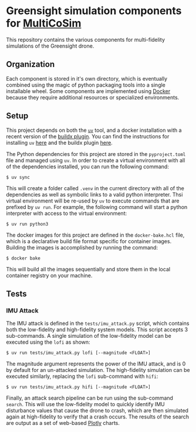 # Greensight simulation components for [MultiCoSim][multicosim]

This repository contains the various components for multi-fidelity simulations
of the Greensight drone.

## Organization

Each component is stored in it's own directory, which is eventually combined
using the magic of python packaging tools into a single installable wheel. Some
components are implemented using [Docker][docker] because they require
additional resources or specialized environments.

## Setup

This project depends on both the [`uv`][uv] tool, and a docker installation with a recent version of
the [buildx plugin][buildx]. You can find the instructions for installing `uv` [here][install-uv]
and the buildx plugin [here][install-buildx].

The Python dependencies for this project are stored in the `pyproject.toml` file and managed using
`uv`. In order to create a virtual environment with all of the dependencies installed, you can run
the following command: 

```console
$ uv sync
```

This will create a folder called `.venv` in the current directory with all of the dependencies as
well as symbolic links to a valid python interpreter. Thsi virtual environment will be re-used by
`uv` to execute commands that are prefixed by `uv run`. For example, the following command will
start a python interpreter with access to the virtual environment:

```console
$ uv run python3
```

The docker images for this project are defined in the `docker-bake.hcl` file, which is a declarative
build file format specific for container images. Building the images is accomplished by running the
command:

```console
$ docker bake
```

This will build all the images sequentially and store them in the local container registry on your
machine.

## Tests

### IMU Attack

The IMU attack is defined in the `tests/imu_attack.py` script, which contains both the low-fidelity
and high-fidelity system models. This script accepts 3 sub-commands. A single simulation of the
low-fidelity model can be executed using the `lofi` as shown:

```console
$ uv run tests/imu_attack.py lofi [--magnitude <FLOAT>]
```

The magnitude argument represents the power of the IMU attack, and is 0 by default for an un-attacked
simulation. The high-fidelity simulation can be executed similarly, replacing the `lofi` sub-command
with `hifi`:

```console
$ uv run tests/imu_attack.py hifi [--magnitude <FLOAT>]
```

Finally, an attack search pipeline can be run using the sub-command `search`. This will use the
low-fidelity model to quickly identify IMU disturbance values that cause the drone to crash,
which are then simulated again at high-fidelity to verify that a crash occurs. The results of
the search are output as a set of web-based [Plotly][plotly] charts.

[multicosim]: https://github.com/cpslab-asu/multicosim
[docker]: https://docker.com
[uv]: https://docs.astral.sh/uv
[buildx]: https://github.com/docker/buildx
[install-uv]: https://docs.astral.sh/uv/getting-started/installation/
[install-buildx]: https://github.com/docker/buildx?tab=readme-ov-file#installing
[plotly]: https://plotly.com
